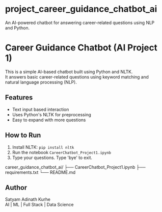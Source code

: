 # project_career_guidance_chatbot_ai
An AI-powered chatbot for answering career-related questions using NLP and Python.

# Career Guidance Chatbot (AI Project 1)

This is a simple AI-based chatbot built using Python and NLTK.  
It answers basic career-related questions using keyword matching and natural language processing (NLP).

## Features
- Text input based interaction
- Uses Python's NLTK for preprocessing
- Easy to expand with more questions

## How to Run
1. Install NLTK: `pip install nltk`
2. Run the notebook `CareerChatbot_Project1.ipynb`
3. Type your questions. Type 'bye' to exit.

career_guidance_chatbot_ai/
├── CareerChatbot_Project1.ipynb
├── requirements.txt
└── README.md

## Author
Satyam Adinath Kurhe  
AI | ML | Full Stack | Data Science

